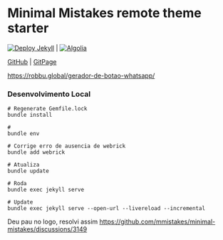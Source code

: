 # Minimal Mistakes remote theme starter

[![Deploy Jekyll](https://github.com/michelmetran/michelmetran.github.io/actions/workflows/publish.yml/badge.svg)](https://github.com/michelmetran/michelmetran.github.io/actions/workflows/publish.yml) | [![Algolia](https://github.com/michelmetran/michelmetran.github.io/actions/workflows/algolia-search.yml/badge.svg)](https://github.com/michelmetran/michelmetran.github.io/actions/workflows/algolia-search.yml)

[GitHub](https://github.com/michelmetran/michelmetran.github.io) |
[GitPage](https://michelmetran.github.io/)



https://robbu.global/gerador-de-botao-whatsapp/







### Desenvolvimento Local

```shell
# Regenerate Gemfile.lock
bundle install

#
bundle env

# Corrige erro de ausencia de webrick
bundle add webrick

# Atualiza
bundle update

# Roda
bundle exec jekyll serve

# Update
bundle exec jekyll serve --open-url --livereload --incremental
```



Deu pau no logo, resolvi assim
https://github.com/mmistakes/minimal-mistakes/discussions/3149